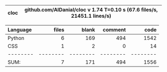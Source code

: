 cloc|github.com/AlDanial/cloc v 1.74  T=0.10 s (67.6 files/s, 21451.1 lines/s)
--- | ---

Language|files|blank|comment|code
:-------|-------:|-------:|-------:|-------:
Python|6|169|494|1542
CSS|1|2|0|14
--------|--------|--------|--------|--------
SUM:|7|171|494|1556
